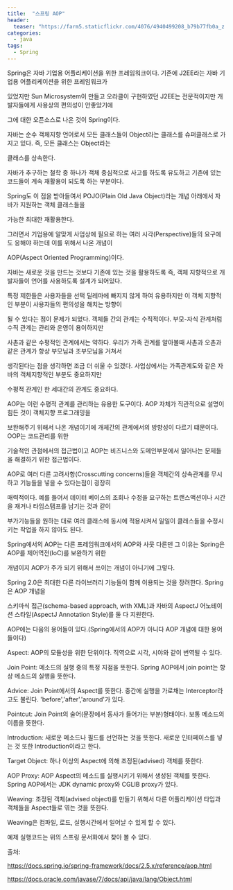 ```yaml
---
title:  "스프링 AOP"
header:
  teaser: "https://farm5.staticflickr.com/4076/4940499208_b79b77fb0a_z.jpg"
categories: 
  - java
tags:
  - Spring
---
```


  Spring은 자바 기업용 어플리케이션을 위한 프레임워크이다. 기존에 J2EE라는 자바 기업용 어플리케이션을 위한 프레임워크가
  
있었지만 Sun Microsystem이 만들고 오라클이 구현하였던 J2EE는 전문적이지만 개발자들에게 사용상의 편의성이 안좋았기에

그에 대한 오픈소스로 나온 것이 Spring이다. 

 자바는 순수 객체지향 언어로서 모든 클래스들이 Object라는 클래스를 슈퍼클래스로 가지고 있다. 즉, 모든 클래스는 Object라는
 
클래스를 상속한다.
 
 자바가 추구하는 철학 중 하나가 객체 중심적으로 사고를 하도록 유도하고 기존에 있는 코드들이 계속 재활용이 되도록 하는 부분이다.
 
Spring도 이 점을 받아들여서 POJO(Plain Old Java Object)라는 개념 아래에서 자바가 지원하는 객체 클래스들을 

가능한 최대한 재활용한다.

 그러면서 기업용에 알맞게 사업상에 필요로 하는 여러 시각(Perspective)들의 요구에도 응해야 하는데 이를 위해서 나온 개념이
 
AOP(Aspect Oriented Programming)이다. 

 자바는 새로운 것을 만드는 것보다 기존에 있는 것을 활용하도록 즉, 객체 지향적으로 개발자들이 언어를 사용하도록 설계가 되어있다.
 
특정 제한들은 사용자들을 선택 딜레마에 빠지지 않게 하여 유용하지만 이 객체 지향적인 부분이 사용자들의 편의성을 해치는 방향이

될 수 있다는 점이 문제가 되었다. 객체들 간의 관계는 수직적이다. 부모-자식 관계처럼 수직 관계는 관리와 운영이 용이하지만

사촌과 같은 수평적인 관계에서는 약하다. 우리가 가족 관계를 알아볼때 사촌과 오촌과 같은 관계가 항상 부모님과 조부모님을 거쳐서

생각된다는 점을 생각하면 조금 더 쉬울 수 있겠다. 사업상에서는 가족관계도와 같은 자바의 객체지향적인 부분도 중요하지만

수평적 관계인 한 세대간의 관계도 중요하다. 

 AOP는 이런 수평적 관계를 관리하는 유용한 도구이다. AOP 자체가 직관적으로 설명이 힘든 것이 객체지향 프로그래밍을
 
보완해주기 위해서 나온 개념이기에 개체간의 관계에서의 방향성이 다르기 떄문이다. OOP는 코드관리를 위한

기술적인 관점에서의 접근법이고 AOP는 비즈니스와 도메인부분에서 일어나는 문제들을 해결하기 위한 접근법이다.

 AOP로 여러 다른 고려사항(Crosscutting concerns)들을 객체간의 상속관계를 무시하고 기능들을 넣을 수 있다는점이 굉장히
 
매력적이다. 예를 들어서 데이터 베이스의 조회나 수정을 요구하는 트랜스액션이나 시간을 재거나 타임스탬프를 남기는 것과 같이

부가기능들을 원하는 대로 여러 클래스에 동시에 적용시켜서 일일이 클래스들을 수정시키는 작업을 하지 않아도 된다.

 Spring에서의 AOP는 다른 프레임워크에서의 AOP와 사뭇 다른덴 그 이유는 Spring은 AOP를 제어역전(IoC)를 보완하기 위한
 
개념이지 AOP가 주가 되기 위해서 쓰이는 개념이 아니기에 그렇다.

 Spring 2.0은 최대한 다른 라이브러리 기능들이 함께 이용되는 것을 장려한다. Spring은 AOP 개념을 
 
스키마식 접근(schema-based approach, with XML)과 자바의 AspectJ 어노테이션 스타일(AspectJ Annotation Style)를 둘 다 지원한다.



 AOP에는 다음의 용어들이 있다.(Spring에서의 AOP가 아니다 AOP 개념에 대한 용어들이다)
 
Aspect: AOP의 모듈성을 위한 단위이다. 직역으로 시각, 시야와 같이 번역될 수 있다.

Join Point: 메소드의 실행 중의 특정 지점을 뜻한다. Spring AOP에서 join point는 항상 메소드의 실행을 뜻한다.

Advice: Join Point에서의 Aspect를 뜻한다. 중간에 실행을 가로채는 Interceptor라고도 불린다. 'before','after','around'가 있다.

Pointcut: Join Point의 술어(문장에서 동사가 들어가는 부분)형태이다. 보통 메소드의 이름을 뜻한다. 

Introduction: 새로운 메소드나 필드를 선언하는 것을 뜻한다. 새로운 인터페이스를 넣는 것 또한 Introduction이라고 한다.

Target Object: 하나 이상의 Aspect에 의해 조정된(advised) 객체를 뜻한다.

AOP Proxy: AOP Aspect의 메소드를 실행시키기 위해서 생성된 객체를 뜻한다. Spring AOP에서는 JDK dynamic proxy와 CGLIB proxy가 있다.

Weaving: 조정된 객체(advised object)를 만들기 위해서 다른 어플리케이션 타입과 객체들을 Aspect들로 엮는 것을 뜻한다.

Weaving은 컴파일, 로드, 실행시간에서 일어날 수 있게 할 수 있다.

  예제 실행코드는 위의 스프링 문서화에서 찾아 볼 수 있다.


출처:

https://docs.spring.io/spring-framework/docs/2.5.x/reference/aop.html

https://docs.oracle.com/javase/7/docs/api/java/lang/Object.html


